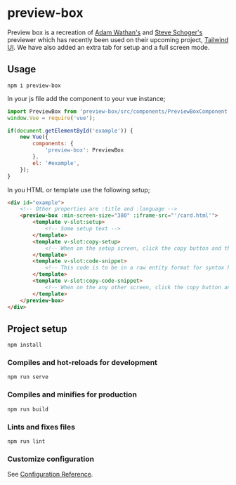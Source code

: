 # preview-box 

Preview box is a recreation of [Adam Wathan's](https://twitter.com/adamwathan) and [Steve Schoger's](https://twitter.com/steveschoger) previewer which has recently been used on their upcoming project, [Tailwind UI](https://www.tailwindui.com/).
We have also added an extra tab for setup and a full screen mode.

## Usage

```
npm i preview-box
```

In your js file add the component to your vue instance;

```javascript
import PreviewBox from 'preview-box/src/components/PreviewBoxComponent';
window.Vue = require('vue');

if(document.getElementById('example')) {
    new Vue({
        components: {
            'preview-box': PreviewBox
        },
        el: '#example',
    });
}
```

In you HTML or template use the following setup;

```html
<div id="example">
    <!-- Other properties are :title and :language -->
    <preview-box :min-screen-size="380" :iframe-src="'/card.html'">
        <template v-slot:setup>
            <!-- Some setup text -->
        </template>
        <template v-slot:copy-setup>
            <!-- When on the setup screen, click the copy button and this data will be copied to the clipboard -->
        </template>
        <template v-slot:code-snippet>
            <!-- This code is to be in a raw entity format for syntax highlighting -->
        </template>
        <template v-slot:copy-code-snippet>
            <!-- When on the any other screen, click the copy button and this data will be copied to the clipboard -->
        </template>
    </preview-box>
</div>
```

## Project setup
```
npm install
```

### Compiles and hot-reloads for development
```
npm run serve
```

### Compiles and minifies for production
```
npm run build
```

### Lints and fixes files
```
npm run lint
```

### Customize configuration
See [Configuration Reference](https://cli.vuejs.org/config/).
